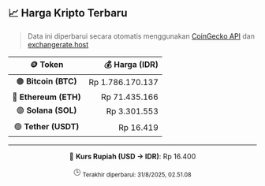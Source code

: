 

<!-- HARGA_KRIPTO -->
## 📈 Harga Kripto Terbaru

> Data ini diperbarui secara otomatis menggunakan [CoinGecko API](https://www.coingecko.com/) dan [exchangerate.host](https://exchangerate.host/)

<div align="center">

| 🪙 Token | 💰 Harga (IDR) |
|:------:|---------------:|
| 🟠 **Bitcoin (BTC)**   | Rp 1.786.170.137 |
| 🔵 **Ethereum (ETH)**  | Rp 71.435.166 |
| 🟣 **Solana (SOL)**    | Rp 3.301.553 |
| 🟢 **Tether (USDT)**   | Rp 16.419 |

---

💱 **Kurs Rupiah (USD → IDR)**: Rp 16.400

🕒 <sub>Terakhir diperbarui: 31/8/2025, 02.51.08</sub>

</div>
<!-- /HARGA_KRIPTO -->
